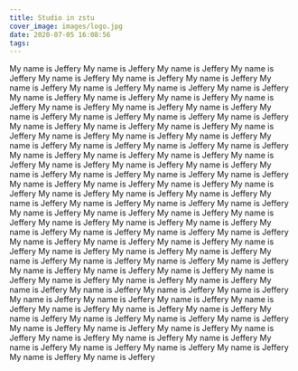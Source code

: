 ```yaml
---
title: Studio in zstu
cover_image: images/logo.jpg
date: 2020-07-05 16:08:56
tags:
---
```

My name is Jeffery My name is Jeffery My name is Jeffery My name is Jeffery My name is Jeffery My name is Jeffery My name is Jeffery My name is Jeffery My name is Jeffery My name is Jeffery My name is Jeffery My name is Jeffery My name is Jeffery My name is Jeffery My name is Jeffery My name is Jeffery My name is Jeffery My name is Jeffery My name is Jeffery My name is Jeffery My name is Jeffery My name is Jeffery My name is Jeffery My name is Jeffery My name is Jeffery My name is Jeffery My name is Jeffery My name is Jeffery My name is Jeffery My name is Jeffery My name is Jeffery My name is Jeffery My name is Jeffery My name is Jeffery My name is Jeffery My name is Jeffery My name is Jeffery My name is Jeffery My name is Jeffery My name is Jeffery My name is Jeffery My name is Jeffery My name is Jeffery My name is Jeffery My name is Jeffery My name is Jeffery My name is Jeffery My name is Jeffery My name is Jeffery My name is Jeffery My name is Jeffery My name is Jeffery My name is Jeffery My name is Jeffery My name is Jeffery My name is Jeffery My name is Jeffery My name is Jeffery My name is Jeffery My name is Jeffery My name is Jeffery My name is Jeffery My name is Jeffery My name is Jeffery My name is Jeffery My name is Jeffery My name is Jeffery My name is Jeffery My name is Jeffery My name is Jeffery My name is Jeffery My name is Jeffery My name is Jeffery My name is Jeffery My name is Jeffery My name is Jeffery My name is Jeffery My name is Jeffery My name is Jeffery My name is Jeffery My name is Jeffery My name is Jeffery My name is Jeffery My name is Jeffery My name is Jeffery My name is Jeffery My name is Jeffery My name is Jeffery My name is Jeffery My name is Jeffery My name is Jeffery My name is Jeffery My name is Jeffery My name is Jeffery My name is Jeffery My name is Jeffery My name is Jeffery My name is Jeffery My name is Jeffery My name is Jeffery My name is Jeffery My name is Jeffery My name is Jeffery My name is Jeffery My name is Jeffery My name is Jeffery My name is Jeffery My name is Jeffery My name is Jeffery My name is Jeffery My name is Jeffery My name is Jeffery 




































